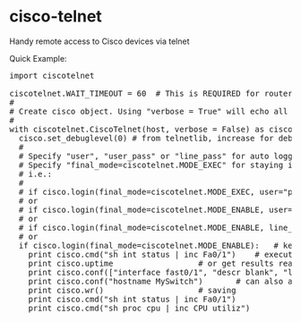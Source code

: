 # cisco-telnet
Handy remote access to Cisco devices via telnet

Quick Example:

<pre>
import ciscotelnet

ciscotelnet.WAIT_TIMEOUT = 60  # This is REQUIRED for routers with huge configs or with high cpu load, otherwise 'sh run' will return an empty string.
#
# Create cisco object. Using "verbose = True" will echo all receiving data to STDOUT. Use "with" statement for autologout and proper socket closure.
#
with ciscotelnet.CiscoTelnet(host, verbose = False) as cisco:
  cisco.set_debuglevel(0) # from telnetlib, increase for debugging
  #
  # Specify "user", "user_pass" or "line_pass" for auto logging, or use default "interactive=True" for keyboard inputs.
  # Specify "final_mode=ciscotelnet.MODE_EXEC" for staying in user exec mode or rely on default "MODE_ENABLE" and specify "enable_password" (or use keyboard inputs again) 
  # i.e.:
  #
  # if cisco.login(final_mode=ciscotelnet.MODE_EXEC, user="peter", user_pass="secret"):
  # or
  # if cisco.login(final_mode=ciscotelnet.MODE_ENABLE, user="john", user_pass="12345678", enable_pass="cisco"):
  # or
  # if cisco.login(final_mode=ciscotelnet.MODE_ENABLE, line_pass="abcdef", enable_pass="cisco"):
  # or
  if cisco.login(final_mode=ciscotelnet.MODE_ENABLE):	# keyboard interactive
    print cisco.cmd("sh int status | inc Fa0/1")	# execute any command on cisco device and get raw output
    print cisco.uptime					# or get results ready for treatment 
    print cisco.conf(["interface fast0/1", "descr blank", "load-interval 300"])  # IMPORTANT: do not use "conf t" and/or "end" cli commands here
    print cisco.conf("hostname MySwitch")		# can also accept 'str' in case of single command
    print cisco.wr() 					# saving
    print cisco.cmd("sh int status | inc Fa0/1")
    print cisco.cmd("sh proc cpu | inc CPU utiliz")
</pre>
